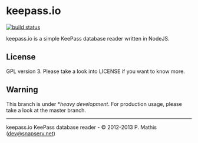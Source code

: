# keepass.io #

[![build status](https://secure.travis-ci.org/NeoXiD/keepass.io.png?branch=develop)](http://travis-ci.org/NeoXiD/keepass.io)

keepass.io is a simple KeePass database reader written in NodeJS.

## License ##
GPL version 3. Please take a look into LICENSE if you want to know more.

## Warning ##
This branch is under **heavy development*. For production usage, please take a look at the master branch.

- - -
keepass.io KeePass database reader - © 2012-2013 P. Mathis (dev@snapserv.net)